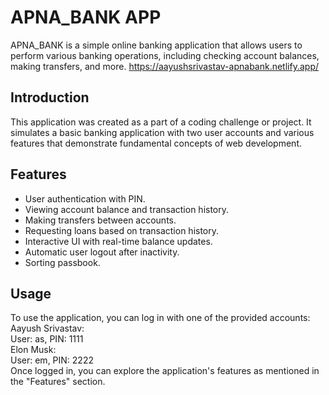 # APNA_BANK APP
APNA_BANK is a simple online banking application that allows users to perform various banking operations, including checking account balances, making transfers, and more.
https://aayushsrivastav-apnabank.netlify.app/

## Introduction
This application was created as a part of a coding challenge or project. It simulates a basic banking application with two user accounts and various features that demonstrate fundamental concepts of web development.

## Features

- User authentication with PIN.
- Viewing account balance and transaction history.
- Making transfers between accounts.
- Requesting loans based on transaction history.
- Interactive UI with real-time balance updates.
- Automatic user logout after inactivity.
- Sorting passbook. 



## Usage
To use the application, you can log in with one of the provided accounts:
</br> Aayush Srivastav:
</br> User: as, PIN: 1111
</br> Elon Musk:
</br> User: em, PIN: 2222
</br> Once logged in, you can explore the application's features as mentioned in the "Features" section.
